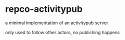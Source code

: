 # repco-activitypub

a minimal implementation of an activitypub server

only used to follow other actors, no publishing happens
